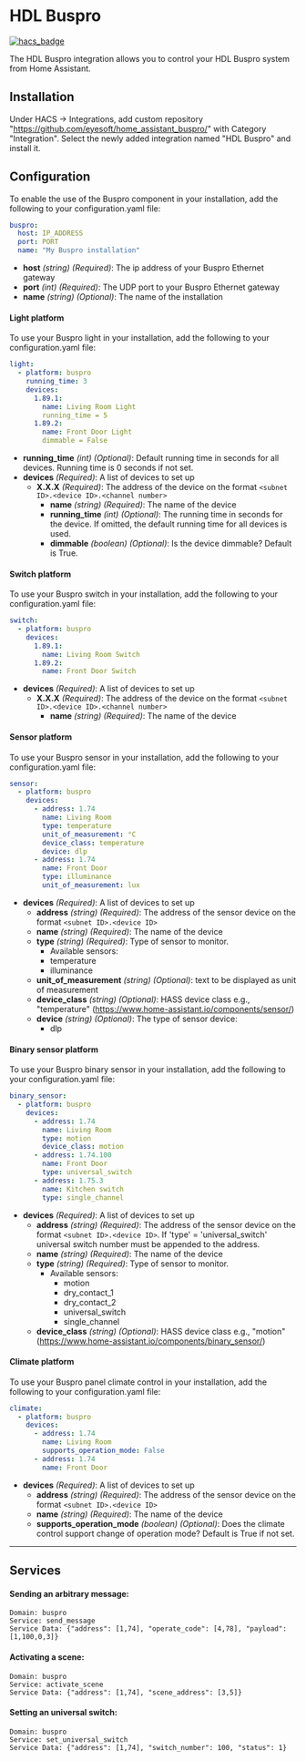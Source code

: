 # HDL Buspro

[![hacs_badge](https://img.shields.io/badge/HACS-Custom-41BDF5.svg)](https://github.com/hacs/integration)

The HDL Buspro integration allows you to control your HDL Buspro system from Home Assistant.

## Installation
Under HACS -> Integrations, add custom repository "https://github.com/eyesoft/home_assistant_buspro/" with Category "Integration". Select the newly added integration named "HDL Buspro" and install it.

## Configuration

To enable the use of the Buspro component in your installation, add the following to your configuration.yaml file:

```yaml
buspro:
  host: IP_ADDRESS
  port: PORT
  name: "My Buspro installation"
```
+ **host** _(string) (Required)_: The ip address of your Buspro Ethernet gateway
+ **port** _(int) (Required)_: The UDP port to your Buspro Ethernet gateway
+ **name** _(string) (Optional)_: The name of the installation

#### Light platform
   
To use your Buspro light in your installation, add the following to your configuration.yaml file: 

```yaml
light:
  - platform: buspro
    running_time: 3
    devices:
      1.89.1:
        name: Living Room Light
        running_time = 5
      1.89.2:
        name: Front Door Light
        dimmable = False
```
+ **running_time** _(int) (Optional)_: Default running time in seconds for all devices. Running time is 0 seconds if not set.
+ **devices** _(Required)_: A list of devices to set up
  + **X.X.X** _(Required)_: The address of the device on the format `<subnet ID>.<device ID>.<channel number>`
    + **name** _(string) (Required)_: The name of the device
    + **running_time** _(int) (Optional)_: The running time in seconds for the device. If omitted, the default running time for all devices is used.
    + **dimmable** _(boolean) (Optional)_: Is the device dimmable? Default is True. 

#### Switch platform

To use your Buspro switch in your installation, add the following to your configuration.yaml file: 

```yaml
switch:
  - platform: buspro
    devices:
      1.89.1:
        name: Living Room Switch
      1.89.2:
        name: Front Door Switch
```
+ **devices** _(Required)_: A list of devices to set up
  + **X.X.X** _(Required)_: The address of the device on the format `<subnet ID>.<device ID>.<channel number>`
    + **name** _(string) (Required)_: The name of the device

#### Sensor platform

To use your Buspro sensor in your installation, add the following to your configuration.yaml file: 

```yaml
sensor:
  - platform: buspro
    devices:
      - address: 1.74
        name: Living Room
        type: temperature
        unit_of_measurement: °C
        device_class: temperature
        device: dlp
      - address: 1.74
        name: Front Door
        type: illuminance
        unit_of_measurement: lux
```
+ **devices** _(Required)_: A list of devices to set up
  + **address** _(string) (Required)_: The address of the sensor device on the format `<subnet ID>.<device ID>`
  + **name** _(string) (Required)_: The name of the device
  + **type** _(string) (Required)_: Type of sensor to monitor. 
    + Available sensors: 
     + temperature
     + illuminance
  + **unit_of_measurement** _(string) (Optional)_: text to be displayed as unit of measurement
  + **device_class** _(string) (Optional)_: HASS device class e.g., "temperature" 
  (https://www.home-assistant.io/components/sensor/)
  + **device** _(string) (Optional)_: The type of sensor device:
    + dlp 

#### Binary sensor platform

To use your Buspro binary sensor in your installation, add the following to your configuration.yaml file: 

```yaml
binary_sensor:
  - platform: buspro
    devices:
      - address: 1.74
        name: Living Room
        type: motion
        device_class: motion
      - address: 1.74.100
        name: Front Door
        type: universal_switch
      - address: 1.75.3
        name: Kitchen switch
        type: single_channel
```
+ **devices** _(Required)_: A list of devices to set up
  + **address** _(string) (Required)_: The address of the sensor device on the format `<subnet ID>.<device ID>`. If 
  'type' = 'universal_switch' universal switch number must be appended to the address. 
  + **name** _(string) (Required)_: The name of the device
  + **type** _(string) (Required)_: Type of sensor to monitor. 
    + Available sensors: 
      + motion 
      + dry_contact_1 
      + dry_contact_2
      + universal_switch
      + single_channel
  + **device_class** _(string) (Optional)_: HASS device class e.g., "motion" 
  (https://www.home-assistant.io/components/binary_sensor/)

#### Climate platform

To use your Buspro panel climate control in your installation, add the following to your configuration.yaml file: 

```yaml
climate:
  - platform: buspro
    devices:
      - address: 1.74
        name: Living Room
        supports_operation_mode: False
      - address: 1.74
        name: Front Door
```
+ **devices** _(Required)_: A list of devices to set up
  + **address** _(string) (Required)_: The address of the sensor device on the format `<subnet ID>.<device ID>`
  + **name** _(string) (Required)_: The name of the device
  + **supports_operation_mode** _(boolean) (Optional)_: Does the climate control support change of operation mode? 
  Default is True if not set.
    
---
## Services

#### Sending an arbitrary message:
```
Domain: buspro
Service: send_message
Service Data: {"address": [1,74], "operate_code": [4,78], "payload": [1,100,0,3]}
```
#### Activating a scene:
```
Domain: buspro
Service: activate_scene
Service Data: {"address": [1,74], "scene_address": [3,5]}
```
#### Setting an universal switch:
```
Domain: buspro
Service: set_universal_switch
Service Data: {"address": [1,74], "switch_number": 100, "status": 1}
```
